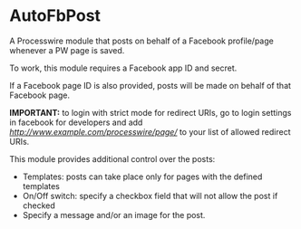 # AutoFbPost
A Processwire module that posts on behalf of a Facebook profile/page whenever a PW page is saved.

To work, this module requires a Facebook app ID and secret.

If a Facebook page ID is also provided, posts will be made on behalf of that Facebook page.

**IMPORTANT:** to login with strict mode for redirect URIs, go to login settings in facebook for developers and add *http://www.example.com/processwire/page/* to your list of allowed redirect URIs.

This module provides additional control over the posts:
- Templates: posts can take place only for pages with the defined templates 
- On/Off switch: specify a checkbox field that will not allow the post if checked
- Specify a message and/or  an image for the post.
